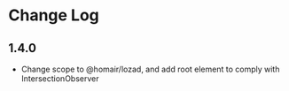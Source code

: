 # Change Log

## 1.4.0
- Change scope to @homair/lozad, and add root element to comply with IntersectionObserver
